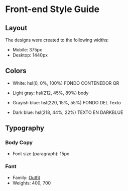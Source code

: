 # Front-end Style Guide

## Layout

The designs were created to the following widths:

- Mobile: 375px
- Desktop: 1440px

## Colors

- White: hsl(0, 0%, 100%) FONDO CONTENEDOR QR

- Light gray: hsl(212, 45%, 89%)  body

- Grayish blue: hsl(220, 15%, 55%) FONDO DEL Texto 

- Dark blue: hsl(218, 44%, 22%) TEXTO EN DARKBLUE

## Typography

### Body Copy

- Font size (paragraph): 15px

### Font

- Family: [Outfit](https://fonts.google.com/specimen/Outfit)
- Weights: 400, 700
